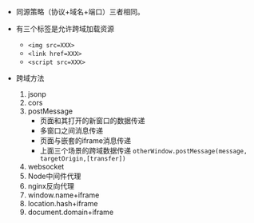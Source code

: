 - 同源策略（协议+域名+端口）三者相同。

- 有三个标签是允许跨域加载资源
    - `<img src=XXX>`
    - `<link href=XXX>`
    - `<script src=XXX>`

- 跨域方法
    1. jsonp
    2. cors
    3. postMessage
        - 页面和其打开的新窗口的数据传递
        - 多窗口之间消息传递
        - 页面与嵌套的iframe消息传递
        - 上面三个场景的跨域数据传递
        `otherWindow.postMessage(message, targetOrigin,[transfer])`
    4. websocket
    5. Node中间件代理
    6. nginx反向代理
    7. window.name+iframe
    8. location.hash+iframe
    9. document.domain+iframe